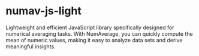 # numav-js-light


Lightweight and efficient JavaScript library specifically designed for numerical averaging tasks. With NumAverage, you can quickly compute the mean of numeric values, making it easy to analyze data sets and derive meaningful insights.

